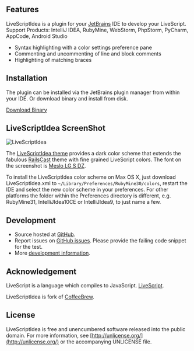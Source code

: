 ## Features

LiveScriptIdea is a plugin for your [JetBrains](http://www.jetbrains.com) IDE to develop your LiveScript.
Support Products: IntelliJ IDEA, RubyMine, WebStorm, PhpStorm, PyCharm, AppCode, Android Studio

* Syntax highlighting with a color settings preference pane
* Commenting and uncommenting of line and block comments
* Highlighting of matching braces

## Installation

The plugin can be installed via the JetBrains plugin manager from within your IDE.
Or download binary and install from disk.

[Download Binary](https://github.com/racklin/livescript-idea/raw/master/livescript-idea.jar)

## LiveScriptIdea ScreenShot

![LiveScriptIdea](https://github.com/racklin/livescript-idea/raw/master/resources/theme/LiveScriptIdea.png)

The [LiveScriptIdea theme](
https://github.com/racklin/livescript-idea/raw/master/resources/theme/LiveScriptIdea.xml) provides a dark color scheme that
extends the fabulous [RailsCast](http://blog.bitfluent.com/post/198076049/railscasts-theme-for-rubymine) theme with fine
grained LiveScript colors. The font on the screenshot is [Meslo LG S DZ](https://github.com/andreberg/Meslo-Font).

To install the LiveScriptIdea color scheme on Max OS X, just download LiveScriptIdea.xml to
`~/Library/Preferences/RubyMine30/colors`, restart the IDE and select the new color scheme in your preferences.
For other platforms the folder within the Preferences directory is different, e.g. RubyMine31, IntelliJIdea10CE or
IntelliJIdea9, to just name a few.

## Development

* Source hosted at [GitHub](https://github.com/racklin/livescript-idea).
* Report issues on [GitHub issues](https://github.com/racklin/livescript-idea/issues). Please provide the failing code
snippet for the test.
* More [development information](https://github.com/racklin/livescript-idea/blob/master/DEVELOPMENT.md).

## Acknowledgement

LiveScript is a language which compiles to JavaScript. [LiveScript](http://livescript.net/).

LiveScriptIdea is fork of [CoffeeBrew](https://github.com/netzpirat/coffee-brew).

## License

LiveScriptIdea is free and unencumbered software released into the public domain. For more information, see [http://unlicense.org/](http://unlicense.org/) or the accompanying UNLICENSE file.

